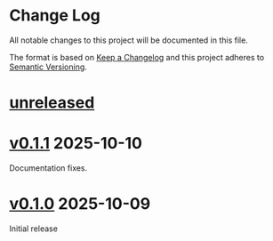 Change Log
=======

All notable changes to this project will be documented in this file.

The format is based on [Keep a Changelog](http://keepachangelog.com/)
and this project adheres to [Semantic Versioning](http://semver.org/).

# [unreleased]

# [v0.1.1] 2025-10-10

Documentation fixes.

# [v0.1.0] 2025-10-09

Initial release

[unreleased]: https://egit.irs.uni-stuttgart.de/rust/zynq7000-rs/compare/zynq7000-mmu-v0.1.0...HEAD
[v0.1.1]: https://egit.irs.uni-stuttgart.de/rust/zynq7000-rs/compare/zynq7000-mmu-v0.1.0...zynq7000-mmu-v0.1.1
[v0.1.0]: https://egit.irs.uni-stuttgart.de/rust/zynq7000-rs/tag/zynq7000-mmu-v0.1.0
